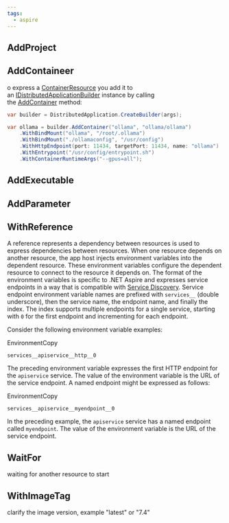```yaml
---
tags:
  - aspire
---
```

## AddProject

## AddContaineer
o express a [ContainerResource](https://learn.microsoft.com/en-us/dotnet/api/aspire.hosting.applicationmodel.containerresource) you add it to an [IDistributedApplicationBuilder](https://learn.microsoft.com/en-us/dotnet/api/aspire.hosting.idistributedapplicationbuilder) instance by calling the [AddContainer](https://learn.microsoft.com/en-us/dotnet/api/aspire.hosting.containerresourcebuilderextensions.addcontainer) method:
```C#
var builder = DistributedApplication.CreateBuilder(args);

var ollama = builder.AddContainer("ollama", "ollama/ollama")
    .WithBindMount("ollama", "/root/.ollama")
    .WithBindMount("./ollamaconfig", "/usr/config")
    .WithHttpEndpoint(port: 11434, targetPort: 11434, name: "ollama")
    .WithEntrypoint("/usr/config/entrypoint.sh")
    .WithContainerRuntimeArgs("--gpus=all");
```
## AddExecutable

## AddParameter

## WithReference
A reference represents a dependency between resources is used to express dependencies between resources.
When one resource depends on another resource, the app host injects environment variables into the dependent resource. These environment variables configure the dependent resource to connect to the resource it depends on. The format of the environment variables is specific to .NET Aspire and expresses service endpoints in a way that is compatible with [Service Discovery](https://learn.microsoft.com/en-us/dotnet/aspire/service-discovery/overview).
Service endpoint environment variable names are prefixed with `services__` (double underscore), then the service name, the endpoint name, and finally the index. The index supports multiple endpoints for a single service, starting with `0` for the first endpoint and incrementing for each endpoint.

Consider the following environment variable examples:

EnvironmentCopy

```
services__apiservice__http__0
```

The preceding environment variable expresses the first HTTP endpoint for the `apiservice` service. The value of the environment variable is the URL of the service endpoint. A named endpoint might be expressed as follows:

EnvironmentCopy

```
services__apiservice__myendpoint__0
```

In the preceding example, the `apiservice` service has a named endpoint called `myendpoint`. The value of the environment variable is the URL of the service endpoint.
## WaitFor
waiting for another resource to start
## WithImageTag
clarify the image version, example "latest" or "7.4"

